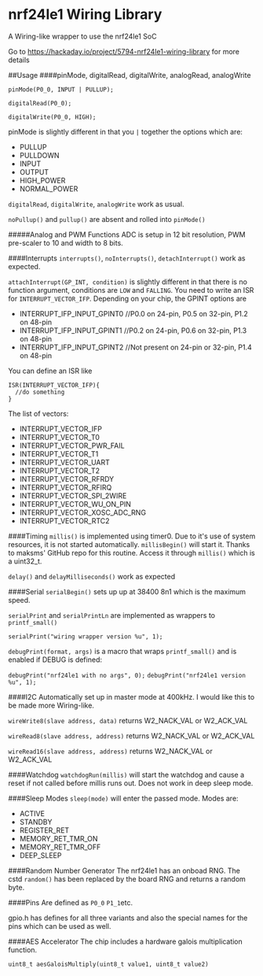 # nrf24le1 Wiring Library
A Wiring-like wrapper to use the nrf24le1 SoC

Go to https://hackaday.io/project/5794-nrf24le1-wiring-library for more details

##Usage
####pinMode, digitalRead, digitalWrite, analogRead, analogWrite

`pinMode(P0_0, INPUT | PULLUP);`

`digitalRead(P0_0);`

`digitalWrite(P0_0, HIGH);`

pinMode is slightly different in that you `|` together the options which are:
* PULLUP
* PULLDOWN
* INPUT
* OUTPUT
* HIGH_POWER
* NORMAL_POWER

`digitalRead`, `digitalWrite`, `analogWrite` work as usual.

`noPullup()` and `pullup()` are absent and rolled into `pinMode()`

#####Analog and PWM Functions
ADC is setup in 12 bit resolution, PWM pre-scaler to 10 and width to 8 bits. 

####Interrupts
`interrupts()`, `noInterrupts()`, `detachInterrupt()` work as expected.

`attachInterrupt(GP_INT, condition)` is slightly different in that there is no function argument, conditions are `LOW` and `FALLING`. You need to write an ISR for `INTERRUPT_VECTOR_IFP`. Depending on your chip, the GPINT options are
* INTERRUPT_IFP_INPUT_GPINT0 //P0.0 on 24-pin, P0.5 on 32-pin, P1.2 on 48-pin
* INTERRUPT_IFP_INPUT_GPINT1 //P0.2 on 24-pin, P0.6 on 32-pin, P1.3 on 48-pin
* INTERRUPT_IFP_INPUT_GPINT2 //Not present on 24-pin or 32-pin, P1.4 on 48-pin

You can define an ISR like

```
ISR(INTERRUPT_VECTOR_IFP){
  //do something
}
```

The list of vectors:
* INTERRUPT_VECTOR_IFP
* INTERRUPT_VECTOR_T0
* INTERRUPT_VECTOR_PWR_FAIL
* INTERRUPT_VECTOR_T1
* INTERRUPT_VECTOR_UART
* INTERRUPT_VECTOR_T2
* INTERRUPT_VECTOR_RFRDY
* INTERRUPT_VECTOR_RFIRQ
* INTERRUPT_VECTOR_SPI_2WIRE
* INTERRUPT_VECTOR_WU_ON_PIN
* INTERRUPT_VECTOR_XOSC_ADC_RNG
* INTERRUPT_VECTOR_RTC2

####Timing
`millis()` is implemented using timer0. Due to it's use of system resources, it is not started automatically. `millisBegin()` will start it. Thanks to maksms' GitHub repo for this routine. Access it through `millis()` which is a uint32_t. 

`delay()` and `delayMilliseconds()` work as expected

####Serial
`serialBegin()` sets up up at 38400 8n1 which is the maximum speed. 

`serialPrint` and `serialPrintLn` are implemented as wrappers to `printf_small()`

`serialPrint("wiring wrapper version %u", 1);`

`debugPrint(format, args)` is a macro that wraps `printf_small()` and is enabled if DEBUG is defined:

`debugPrint("nrf24le1 with no args", 0);`
`debugPrint("nrf24le1 version %u", 1);`

####I2C
Automatically set up in master mode at 400kHz. I would like this to be made more Wiring-like. 

`wireWrite8(slave address, data)` returns W2_NACK_VAL or W2_ACK_VAL

`wireRead8(slave address, address)` returns W2_NACK_VAL or W2_ACK_VAL

`wireRead16(slave address, address)` returns W2_NACK_VAL or W2_ACK_VAL

####Watchdog
`watchdogRun(millis)` will start the watchdog and cause a reset if not called before millis runs out. Does not work in deep sleep mode. 

####Sleep Modes
`sleep(mode)` will enter the passed mode. Modes are:
* ACTIVE
* STANDBY
* REGISTER_RET
* MEMORY_RET_TMR_ON
* MEMORY_RET_TMR_OFF
* DEEP_SLEEP

####Random Number Generator
The nrf24le1 has an onboad RNG. The cstd `random()` has been replaced by the board RNG and returns a random byte. 

####Pins
Are defined as `P0_0` `P1_1`etc. 

gpio.h has defines for all three variants and also the special names for the pins which can be used as well. 

####AES Accelerator
The chip includes a hardware galois multiplication function.

`uint8_t aesGaloisMultiply(uint8_t value1, uint8_t value2)`
